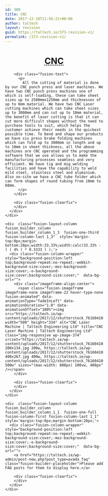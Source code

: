 ```yaml
---
id: 380
title: CNC
date: 2017-12-18T11:56:21+00:00
author: taltech
layout: revision
guid: https://taltech.ie/373-revision-v1/
permalink: /373-revision-v1/
---
```

<div class="fusion-fullwidth fullwidth-box nonhundred-percent-fullwidth non-hundred-percent-height-scrolling"  style='background-color: rgba(255,255,255,0);background-position: center center;background-repeat: no-repeat;padding-top:0px;padding-right:0px;padding-bottom:0px;padding-left:0px;'>
  <div class="fusion-builder-row fusion-row ">
    <div  class="fusion-layout-column fusion_builder_column fusion_builder_column_2_3  fusion-two-third fusion-column-first 2_3"  style='margin-top:0px;margin-bottom:20px;width:66.66%;width:calc(66.66% - ( ( 4% ) * 0.6666 ) );margin-right: 4%;'>
      <div class="fusion-column-wrapper" style="background-position:left top;background-repeat:no-repeat;-webkit-background-size:cover;-moz-background-size:cover;-o-background-size:cover;background-size:cover;"  data-bg-url="">
        <div class="fusion-text">
          <h1 style="text-align: center;">
            <abbr title="Computer Numerical Control">CNC</abbr>
          </h1>
        </div>
        
        <div class="fusion-text">
          <p>
            All the cutting of material is done by our CNC punch press and laser machines. We have two CNC punch press machines one of which is self-loading, these can take sheet sizes up to 2500mmx1250mm and thicknesses of up to 6mm material. We have two CNC Laser cutting machines which can take sheet sizes up to 3000mm and can cut up to 10mm material, the benefit of laser cutting is that it can cut more difficult shapes without the need to purchase tools to suit, which helps the customer achieve their needs in the quickest possible time. To bend and shape our products we have six press brake folding machines which can fold up to 3000mm in length and up to 10mm in sheet thickness, all the above machines are CNC operated and the programming software that we use allows us to make the manufacturing processes seamless and very efficient. We have tig and mig welding facilities and have the capability to weld mild steel, stainless steel and aluminium. Also on-site we have a CNC tube folder which can form shapes of round tubing from 10mm to 60mm.
          </p>
        </div>
        
        <div class="fusion-clearfix">
        </div>
      </div>
    </div>
    
    <div  class="fusion-layout-column fusion_builder_column fusion_builder_column_1_3  fusion-one-third fusion-column-last 1_3"  style='margin-top:0px;margin-bottom:20px;width:33.33%;width:calc(33.33% - ( ( 4% ) * 0.3333 ) );'>
      <div class="fusion-column-wrapper" style="background-position:left top;background-repeat:no-repeat;-webkit-background-size:cover;-moz-background-size:cover;-o-background-size:cover;background-size:cover;"  data-bg-url="">
        <div class="imageframe-align-center">
          <span class="fusion-imageframe imageframe-none imageframe-22 hover-type-none fusion-animated" data-animationType="fadeInLeft" data-animationDuration="1.0" data-animationOffset="100%"><img src="https://taltech.ie/wp-content/uploads/2017/12/shutterstock_761604103.jpg" width="500" height="334" alt="CNC Laser Machine | Taltech Engineering Ltd" title="CNC Laser Machine | Taltech Engineering Ltd" class="img-responsive wp-image-374" srcset="https://taltech.ie/wp-content/uploads/2017/12/shutterstock_761604103-200x134.jpg 200w, https://taltech.ie/wp-content/uploads/2017/12/shutterstock_761604103-400x267.jpg 400w, https://taltech.ie/wp-content/uploads/2017/12/shutterstock_761604103.jpg 500w" sizes="(max-width: 800px) 100vw, 400px" /></span>
        </div>
        
        <div class="fusion-clearfix">
        </div>
      </div>
    </div>
    
    <div  class="fusion-layout-column fusion_builder_column fusion_builder_column_1_1  fusion-one-full fusion-column-first fusion-column-last 1_1"  style='margin-top:0px;margin-bottom:20px;'>
      <div class="fusion-column-wrapper" style="background-position:left top;background-repeat:no-repeat;-webkit-background-size:cover;-moz-background-size:cover;-o-background-size:cover;background-size:cover;"  data-bg-url="">
        <a href="https://taltech.ie/wp-admin/post-new.php?post_type=avada_faq" class="fusion-builder-placeholder">Please add FAQ posts for them to display here.</a>
        
        <div class="fusion-clearfix">
        </div>
      </div>
    </div>
  </div>
</div>